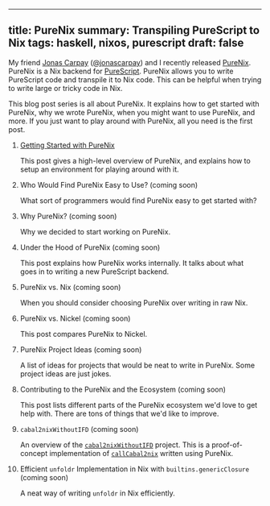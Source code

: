 ------------------------------------------------------
title: PureNix
summary: Transpiling PureScript to Nix
tags: haskell, nixos, purescript
draft: false
------------------------------------------------------

My friend [Jonas Carpay](https://jonascarpay.com/)
([@jonascarpay](https://github.com/jonascarpay)) and I recently released
[PureNix](https://github.com/purenix-org/purenix).  PureNix is a Nix backend for
[PureScript](https://www.purescript.org/).  PureNix allows you to write
PureScript code and transpile it to Nix code.  This can be helpful when trying
to write large or tricky code in Nix.

This blog post series is all about PureNix.  It explains how to get started with
PureNix, why we wrote PureNix, when you might want to use PureNix, and more.
If you just want to play around with PureNix, all you need is the first post.


1.  [Getting Started with PureNix](./2022-01-04-getting-started-with-purenix)

    This post gives a high-level overview of PureNix, and explains how to setup
    an environment for playing around with it.

1.  Who Would Find PureNix Easy to Use? (coming soon)

    What sort of programmers would find PureNix easy to get started with?

1.  Why PureNix? (coming soon)

    Why we decided to start working on PureNix.

1.  Under the Hood of PureNix (coming soon)

    This post explains how PureNix works internally.  It talks about what goes
    in to writing a new PureScript backend.

1.  PureNix vs. Nix (coming soon)

    When you should consider choosing PureNix over writing in raw Nix.

1.  PureNix vs. Nickel (coming soon)

    This post compares PureNix to Nickel.

1.  PureNix Project Ideas (coming soon)

    A list of ideas for projects that would be neat to write in PureNix.  Some
    project ideas are just jokes.

1.  Contributing to the PureNix and the Ecosystem (coming soon)

    This post lists different parts of the PureNix ecosystem we'd love to get
    help with.  There are tons of things that we'd like to improve.

1.  `cabal2nixWithoutIFD` (coming soon)

    An overview of the
    [`cabal2nixWithoutIFD`](https://github.com/cdepillabout/cabal2nixWithoutIFD)
    project.  This is a proof-of-concept implementation of
    [`callCabal2nix`](https://bytes.zone/posts/callcabal2nix/) written using
    PureNix.

1.  Efficient `unfoldr` Implementation in Nix with `builtins.genericClosure` (coming soon)

    A neat way of writing `unfoldr` in Nix efficiently.
